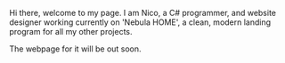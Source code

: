 Hi there, welcome to my page.
I am Nico, a C# programmer, and website designer 
working currently on 'Nebula HOME', a clean, modern 
landing program for all my other projects.

The webpage for it will be out soon.
